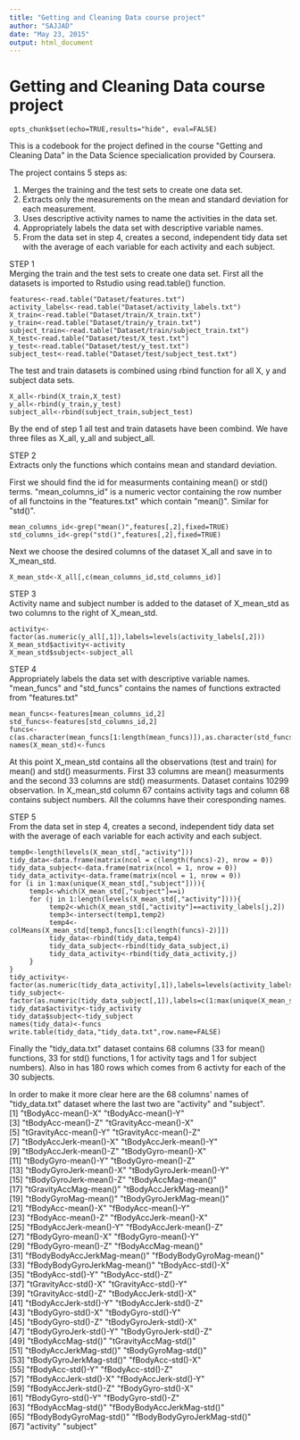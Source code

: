 ```yaml
---
title: "Getting and Cleaning Data course project"
author: "SAJJAD"
date: "May 23, 2015"
output: html_document
---
```

Getting and Cleaning Data course project
==========================

```{r setoptions , echo=FALSE}
opts_chunk$set(echo=TRUE,results="hide", eval=FALSE)
```

This is a codebook for the project defined in the course "Getting and Cleaning Data" in the Data Science specialication provided by Coursera.  

The project contains 5 steps as:  
1. Merges the training and the test sets to create one data set.  
2. Extracts only the measurements on the mean and standard deviation for each measurement.  
3. Uses descriptive activity names to name the activities in the data set.  
4. Appropriately labels the data set with descriptive variable names.  
5. From the data set in step 4, creates a second, independent tidy data set with the average of each variable for each activity and each subject.  

STEP 1  
Merging the train and the test sets to create one data set.
First all the datasets is imported to Rstudio using read.table() function.

```{r}
features<-read.table("Dataset/features.txt")
activity_labels<-read.table("Dataset/activity_labels.txt")
X_train<-read.table("Dataset/train/X_train.txt")
y_train<-read.table("Dataset/train/y_train.txt")
subject_train<-read.table("Dataset/train/subject_train.txt")
X_test<-read.table("Dataset/test/X_test.txt")
y_test<-read.table("Dataset/test/y_test.txt")
subject_test<-read.table("Dataset/test/subject_test.txt")
```
The test and train datasets is combined using rbind function for all X, y and subject data sets.   
```{r}
X_all<-rbind(X_train,X_test)
y_all<-rbind(y_train,y_test)
subject_all<-rbind(subject_train,subject_test)
```
By the end of step 1 all test and train datasets have been  combind. We have three files as X\_all, y\_all and subject\_all.

STEP 2  
Extracts only the functions which contains mean and standard deviation.   

First we should find the id for measurments containing mean() or std() terms. "mean_columns_id" is a numeric vector containing the row number of all functoins in the "features.txt" which contain "mean()". Similar for "std()". 



```{r}
mean_columns_id<-grep("mean()",features[,2],fixed=TRUE)
std_columns_id<-grep("std()",features[,2],fixed=TRUE)
```
Next we choose the desired columns of the dataset X\_all and save in to X\_mean\_std. 
```{r}
X_mean_std<-X_all[,c(mean_columns_id,std_columns_id)]
```
STEP 3   
Activity name and subject number is added to the dataset of X\_mean\_std as two columns to the right of X\_mean\_std.
```{r}
activity<-factor(as.numeric(y_all[,1]),labels=levels(activity_labels[,2])) 
X_mean_std$activity<-activity
X_mean_std$subject<-subject_all
```

STEP 4   
Appropriately labels the data set with descriptive variable names.
"mean_funcs" and "std_funcs" contains the names of functions extracted from "features.txt"
```{r}
mean_funcs<-features[mean_columns_id,2]
std_funcs<-features[std_columns_id,2]
funcs<-c(as.character(mean_funcs[1:length(mean_funcs)]),as.character(std_funcs[1:length(std_funcs)]),"activity","subject")
names(X_mean_std)<-funcs
```

At this point X_mean_std contains all the observations (test and train) for mean() and std() measurments. First 33 columns are mean() measurments and the second 33 columns are std() measurments. Dataset contains 10299 observation. In X\_mean\_std column 67 contains activity tags and column 68 contains subject numbers. All the columns have their coresponding names.  

STEP 5   
From the data set in step 4, creates a second, independent tidy data set with the average of each variable for each activity and each subject.

```{r}
temp0<-length(levels(X_mean_std[,"activity"]))
tidy_data<-data.frame(matrix(ncol = c(length(funcs)-2), nrow = 0))
tidy_data_subject<-data.frame(matrix(ncol = 1, nrow = 0))
tidy_data_activity<-data.frame(matrix(ncol = 1, nrow = 0))
for (i in 1:max(unique(X_mean_std[,"subject"]))){
     temp1<-which(X_mean_std[,"subject"]==i)
     for (j in 1:length(levels(X_mean_std[,"activity"]))){
          temp2<-which(X_mean_std[,"activity"]==activity_labels[j,2])
          temp3<-intersect(temp1,temp2)
          temp4<-colMeans(X_mean_std[temp3,funcs[1:c(length(funcs)-2)]])
          tidy_data<-rbind(tidy_data,temp4)
          tidy_data_subject<-rbind(tidy_data_subject,i)
          tidy_data_activity<-rbind(tidy_data_activity,j)
     }
}
tidy_activity<-factor(as.numeric(tidy_data_activity[,1]),labels=levels(activity_labels[,2])) 
tidy_subject<-factor(as.numeric(tidy_data_subject[,1]),labels=c(1:max(unique(X_mean_std[,"subject"]))))
tidy_data$activity<-tidy_activity
tidy_data$subject<-tidy_subject
names(tidy_data)<-funcs
write.table(tidy_data,"tidy_data.txt",row.name=FALSE)
```

Finally the "tidy\_data.txt" dataset contains 68 columns (33 for mean() functions, 33 for std() functions, 1 for activity tags and 1 for subject numbers). Also in has 180 rows which comes from 6 activty for each of  the 30 subjects.

In order to make it more clear here are the 68 columns' names of "tidy_data.txt" dataset where the last two are "activity" and "subject".    
[1] "tBodyAcc-mean()-X"           "tBodyAcc-mean()-Y"          
 [3] "tBodyAcc-mean()-Z"           "tGravityAcc-mean()-X"       
 [5] "tGravityAcc-mean()-Y"        "tGravityAcc-mean()-Z"       
 [7] "tBodyAccJerk-mean()-X"       "tBodyAccJerk-mean()-Y"      
 [9] "tBodyAccJerk-mean()-Z"       "tBodyGyro-mean()-X"         
[11] "tBodyGyro-mean()-Y"          "tBodyGyro-mean()-Z"         
[13] "tBodyGyroJerk-mean()-X"      "tBodyGyroJerk-mean()-Y"     
[15] "tBodyGyroJerk-mean()-Z"      "tBodyAccMag-mean()"         
[17] "tGravityAccMag-mean()"       "tBodyAccJerkMag-mean()"     
[19] "tBodyGyroMag-mean()"         "tBodyGyroJerkMag-mean()"    
[21] "fBodyAcc-mean()-X"           "fBodyAcc-mean()-Y"          
[23] "fBodyAcc-mean()-Z"           "fBodyAccJerk-mean()-X"      
[25] "fBodyAccJerk-mean()-Y"       "fBodyAccJerk-mean()-Z"      
[27] "fBodyGyro-mean()-X"          "fBodyGyro-mean()-Y"         
[29] "fBodyGyro-mean()-Z"          "fBodyAccMag-mean()"         
[31] "fBodyBodyAccJerkMag-mean()"  "fBodyBodyGyroMag-mean()"    
[33] "fBodyBodyGyroJerkMag-mean()" "tBodyAcc-std()-X"           
[35] "tBodyAcc-std()-Y"            "tBodyAcc-std()-Z"           
[37] "tGravityAcc-std()-X"         "tGravityAcc-std()-Y"        
[39] "tGravityAcc-std()-Z"         "tBodyAccJerk-std()-X"       
[41] "tBodyAccJerk-std()-Y"        "tBodyAccJerk-std()-Z"       
[43] "tBodyGyro-std()-X"           "tBodyGyro-std()-Y"          
[45] "tBodyGyro-std()-Z"           "tBodyGyroJerk-std()-X"      
[47] "tBodyGyroJerk-std()-Y"       "tBodyGyroJerk-std()-Z"      
[49] "tBodyAccMag-std()"           "tGravityAccMag-std()"       
[51] "tBodyAccJerkMag-std()"       "tBodyGyroMag-std()"         
[53] "tBodyGyroJerkMag-std()"      "fBodyAcc-std()-X"           
[55] "fBodyAcc-std()-Y"            "fBodyAcc-std()-Z"           
[57] "fBodyAccJerk-std()-X"        "fBodyAccJerk-std()-Y"       
[59] "fBodyAccJerk-std()-Z"        "fBodyGyro-std()-X"          
[61] "fBodyGyro-std()-Y"           "fBodyGyro-std()-Z"          
[63] "fBodyAccMag-std()"           "fBodyBodyAccJerkMag-std()"  
[65] "fBodyBodyGyroMag-std()"      "fBodyBodyGyroJerkMag-std()"   
[67] "activity"                    "subject"



